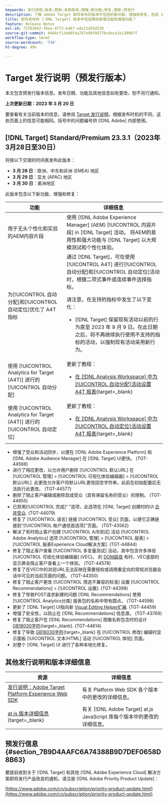 ```yaml
---
keywords: 发行说明;版本;更新;未来版本;增强;新功能;修复;更新;预发行
description: 了解 Adobe Target 即将发布的版本中包括的新功能、增强和修复，包括 SDK、API 和 JavaScript 库。
title: 即将发布的 [!DNL Target] 版本中包括哪些新增功能和增强功能？
feature: Release Notes
exl-id: f2783042-f6ee-4f73-b487-ede11d55d530
source-git-commit: 04d4cf13e0054a767e9bf08770cdace1e130067f
workflow-type: tm+mt
source-wordcount: '734'
ht-degree: 49%

---
```


# Target 发行说明（预发行版本）

本文包含预发行版本信息。发布日期、功能及其他信息如有更改，恕不另行通知。

**上次更新日期：2023 年 3 月 20 日**

要查看有关当前版本的信息，请参阅 [Target 发行说明](release-notes.md)。根据发布时机的不同，这些页面上的信息可能相同。括号中的问题编号供 [!DNL Adobe] 内部使用。

## [!DNL Target] Standard/Premium 23.3.1（2023年3月28日至30日）

将按以下交错的时间表发布此版本：

* **3 月 28 日**：欧洲、中东和非洲 (EMEA) 地区
* **3 月 29 日**：亚太 (APAC) 地区
* **3 月 30 日**：美洲地区

此版本包含以下新功能、增强和修复：

| 功能 | 详细信息 |
|--- |--- |
| 用于无头个性化和实验的AEM内容片段 | 使用 [!DNL Adobe Experience Manager] (AEM) [!UICONTROL 内容片段] in [!DNL Target] 活动。 将AEM的易用性和强大功能与 [!DNL Target] 以大规模测试和个性化体验。 |
| 为[!UICONTROL 自动分配]和[!UICONTROL 自动定位]优化了 A4T 指标 | 通过 [!DNL Target]，可在使用 [!UICONTROL A4T] 进行[!UICONTROL 自动分配]和[!UICONTROL 自动定位]活动时，根据二项式事件或连续事件选择指标。<P>请注意，在支持的指标中发生了以下变化：<ul><li>[!DNL Target] 保留现有活动以前的行为直至 2023 年 9 月 9 日。在此日期之后，将不再继续执行使用不支持的指标的活动，以强制现有活动采用新行为。</li></ul> |
| 使用 [!UICONTROL Analytics for Target (A4T)] 进行的[!UICONTROL 自动分配] | 更新了教程：<ul><li>[在  [!DNL Analysis Workspace]  中为[!UICONTROL 自动分配]活动设置 A4T 报表](https://experienceleague.adobe.com/docs/target-learn/tutorials/integrations/set-up-a4t-reports-in-analysis-workspace-for-auto-allocate-activities.html){target=_blank}</li></ul> |
| 使用 [!UICONTROL Analytics for Target (A4T)] 进行的[!UICONTROL 自动定位] | 更新了教程：<ul><li>[在  [!DNL Analysis Workspace]  中为[!UICONTROL 自动定位]活动设置 A4T 报表](https://experienceleague.adobe.com/docs/target-learn/tutorials/integrations/set-up-a4t-reports-in-analysis-workspace-for-auto-target-activities.html){target=_blank}</li></ul> |

* 增强了受众和活动同步，以便在 [!DNL Adobe Experience Platform] 和 [!DNL Adobe Audience Manager] 在 [!DNL Target] UI更快。 (TGT-44568)
* 进行了相应更改，以允许用户删除 [!UICONTROL 默认URL] 在 [!UICONTROL 管理] > [!UICONTROL 可视化体验编辑器] > [!UICONTROL 默认URL]. 此更改允许客户将默认URL更改回空字符串，此前在初始配置后无法执行此更改。 (TGT-44577)
* 删除了阻止客户编辑或删除现成受众（具有保留名称的受众）的限制。 (TGT-44655)
* 已禁用[!UICONTROL 完成]“ ”选项，此选项在 [!DNL Target] 创建时的UI [合并受众](/help/main/c-target/combining-multiple-audiences.md). (TGT-44079)
* 修复了 [!UICONTROL 语言] 链接 [!UICONTROL 受众] 页面，以便它正确链接到“[!UICONTROL 帐户通信首选项]”页面。 (TGT-43562)
* 解决了有时阻止客户创建 [!UICONTROL A/B测试] 活动 [!UICONTROL Adobe Analytics] 选项 [!UICONTROL 管理] > [!UICONTROL 报表] > [!UICONTROL 报表Experience Cloud解决方案]. (TGT-44844)
* 修复了阻止客户查看 [!UICONTROL 多变量测试] 活动，其中包含许多体验 [!UICONTROL 可视化体验编辑器] (VEC)。 的 [DOM路径](/help/main/c-experiences/c-visual-experience-composer/viztarget-options.md#dom-path) 有时，VEC底部的显示屏会阻止客户查看上一个体验。 (TGT-44578)
* 修复了在VEC中的浏览URL无法反映在需要授权或调用重定向的常规浏览器会话中可见的当前页面的问题。 (TGT-44350)
* 修复了阻止客户更改 [!UICONTROL 筛选不兼容的标准] 设置 [!UICONTROL Recommendations] > [!UICONTROL 设置]. (TGT-44398)
* 修复了导致POST请求新建的问题 [!DNL Recommendations] 使用 [!UICONTROL Analytics分类] 报表包的名称中带有圆点。 (TGT-44598)
* 更新了 [!DNL Target] UI指向新 [Visual Editing Helper扩展](/help/main/c-experiences/c-visual-experience-composer/r-troubleshoot-composer/visual-editing-helper-extension.md). (TGT-44459)
* 增强了安全性，以防止在 [!DNL Recommendations] 信息源。 (TGT-43769)
* 修复了阻止客户在 [!DNL Recommendations] 图像名称包含时的设计 [GB18030字符](https://en.wikipedia.org/wiki/GB_18030){target=_blank}. (TGT-44614)
* 修复了导致 [GB18030字符](https://en.wikipedia.org/wiki/GB_18030){target=_blank} 在 [!UICONTROL 修改] 编辑时显示面板 [!UICONTROL 文本/HTML] 活动 [!UICONTROL 体验] 页面。
* 对整个 [!DNL Target] UI 进行了各种本地化修复。


## 其他发行说明和版本详细信息

| 资源 | 详细信息 |
|--- |--- |
| [发行说明：Adobe Target Platform Experience Web SDK](https://experienceleague.adobe.com/docs/experience-platform/edge/release-notes.html?lang=zh-Hans) | 有关 Platform Web SDK 各个版本中的更改的详细信息。 |
| [at.js 版本详细信息](https://developer.adobe.com/target/implement/client-side/atjs/target-atjs-versions/){target=_blank} | 有关 [!DNL Adobe Target] at.js JavaScript 库每个版本中的更改的详细信息。 |


## 预发行信息 {#section_7B9D4AAFC6A74388B9D7DEF0658D8B63}

要提前收到关于 [!DNL Target] 和其他 [!DNL Adobe Experience Cloud] 解决方案即将发行产品改良的通知，请注册 [!DNL Adobe Priority Product Update]：

[https://www.adobe.com/cn/subscription/priority-product-update.html](https://www.adobe.com/cn/subscription/priority-product-update.html)
